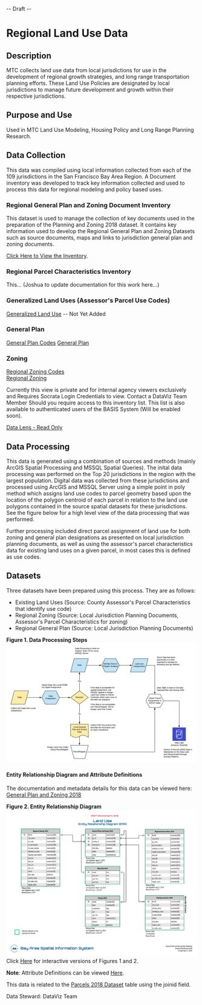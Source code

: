 -- Draft --
# Regional Land Use Data

## Description
MTC collects land use data from local jurisdictions for use in the development of regional growth strategies, and long range transportation planning efforts. These Land Use Policies are designated by local jurisdictions to manage future development and growth within their respective jurisdictions.

## Purpose and Use  
Used in MTC Land Use Modeling, Housing Policy and Long Range Planning Research.

## Data Collection
This data was compiled using local information collected from each of the 109 jurisdictions in the San Francisco Bay Area Region.  A Document inventory was developed to track key information collected and used to process this data for regional modeling and policy based uses.

### Regional General Plan and Zoning Document Inventory
This dataset is used to manage the collection of key documents used in the preparation of the Planning and Zoning 2018 dataset. It contains key information used to develop the Regional General Plan and Zoning Datasets such as source documents, maps and links to jurisdiction general plan and zoning documents. 

[Click Here to View the Inventory](https://mtc.data.socrata.com/dataset/Regional_General_Plan_Zoning_Document_Inventory/akeh-uvij). 

### Regional Parcel Characteristics Inventory
This... (Joshua to update documentation for this work here...)

### Generalized Land Uses (Assessor's Parcel Use Codes)
[Generalized Land Use]()   -- Not Yet Added  

### General Plan
[General Plan Codes](https://data.bayareametro.gov/Land-Use/Regional-General-Plan-Codes-2018/vzcc-dhby)
[General Plan](https://data.bayareametro.gov/Land-Use/View-based-on-Regional-General-Plan-Codes-2018/cc3g-fj4w)   

### Zoning  
[Regional Zoning Codes](https://data.bayareametro.gov/Land-Use/Regional-Zoning-Codes-2018/qdrp-c5ra)  
[Regional Zoning](https://data.bayareametro.gov/Land-Use/View-of-Parcels-and-Regional-Zoning-2018/q2p6-hbrp)   

Currently this view is private and for internal agency viewers exclusively and Requires Socrata Login Credentials to view.  Contact a DataViz Team Member Should you require access to this inventory list.  This list is also available to authenticated users of the BASIS System (Will be enabled soon). 

[Data Lens - Read Only](https://mtc.data.socrata.com/view/dwzg-k3ei)

## Data Processing
This data is generated using a combination of sources and methods (mainly ArcGIS Spatial Processing and MSSQL Spatial Queries). The inital data processing was performed on the Top 20 jurisdictions in the region with the largest population.  Digital data was collected from these jurisdictions and processed using ArcGIS and MSSQL Server using a simple point in poly method which assigns land use codes to parcel geometry based upon the location of the polygon centroid of each parcel in relation to the land use polygons contained in the source spatial datasets for these jurisdictions. See the figure below for a high level view of the data processing that was performed. 

Further processing included direct parcel assignment of land use for both zoning and general plan designations as presented on local jurisdiction planning documents, as well as using the assessor's parcel characteristics data for existing land uses on a given parcel, in most cases this is defined as use codes.  

## Datasets
Three datasets have been prepared using this process.  They are as follows:  
- Existing Land Uses (Source: County Assessor's Parcel Characteristics that identify use code)
- Regional Zoning (Source: Local Jurisdiction Planning Documents, Assessor's Parcel Characteristics for zoning)
- Regional General Plan (Source: Local Jurisdiction Planning Documents)

**Figure 1. Data Processing Steps**
![Data Processing Model](images/gp-zn-data-modeling.png)

#### Entity Relationship Diagram and Attribute Definitions
The documentation and metadata details for this data can be viewed here: [General Plan and Zoning 2018](https://mtc.data.socrata.com/Land-Use/General-Plan-and-Zoning-2018/udk3-z2d5)

**Figure 2. Entity Relationship Diagram**
![Land Use Data Model](images/Land-Use-Data-ERD.png)
Click [Here](https://www.lucidchart.com/documents/view/1fe3f1ba-8879-428e-8eb6-66157baf78b7/1) for interactive versions of Figures 1 and 2.

**Note**:
Attribute Definitions can be viewed [Here](https://mtc.data.socrata.com/Land-Use/General-Plan-and-Zoning-2018/udk3-z2d5).

This data is related to the [Parcels 2018 Dataset](https://mtc.data.socrata.com/Cadastral/Region-Parcels-2018-/fqea-xb6g) table using the joinid field.

Data Steward: DataViz Team
